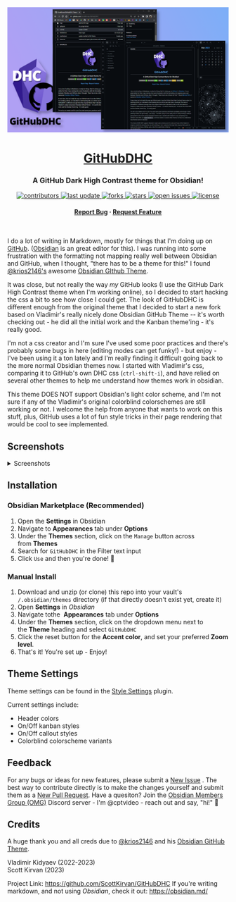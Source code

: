 <div align="center">
  <img src="https://github.com/ScottKirvan/GitHubDHC/blob/master/imgs/promo.png?raw=true" alt="promo" height="auto" />
  <h1><a href="https://github.com/ScottKirvan/GitHubDHC">GitHubDHC</a></h1>
  <h3>A GitHub Dark High Contrast theme for Obsidian!</h3> 
  
<!-- Badges -->
<p>
  <a href="https://github.com/ScottKirvan/GitHubDHC/graphs/contributors">
    <img src="https://img.shields.io/github/contributors/ScottKirvan/GitHubDHC" alt="contributors" />
  </a>
  <a href="">
    <img src="https://img.shields.io/github/last-commit/ScottKirvan/GitHubDHC" alt="last update" />
  </a>
  <a href="https://github.com/ScottKirvan/GitHubDHC/network/members">
    <img src="https://img.shields.io/github/forks/ScottKirvan/GitHubDHC" alt="forks" />
  </a>
  <a href="https://github.com/ScottKirvan/GitHubDHC/stargazers">
    <img src="https://img.shields.io/github/stars/ScottKirvan/GitHubDHC" alt="stars" />
  </a>
  <a href="https://github.com/ScottKirvan/GitHubDHC/issues/">
    <img src="https://img.shields.io/github/issues/ScottKirvan/GitHubDHC" alt="open issues" />
  </a>
  <a href="https://github.com/ScottKirvan/GitHubDHC/blob/master/LICENSE">
    <img src="https://img.shields.io/github/license/ScottKirvan/GitHubDHC.svg" alt="license" />
  </a>
</p>
   
<h4>
    <a href="https://github.com/ScottKirvan/GitHubDHC/issues/">Report Bug</a>
  <span> · </span>
    <a href="https://github.com/ScottKirvan/GitHubDHC/issues/">Request Feature</a>
  </h4>
</div> 

I do a lot of writing in Markdown, mostly for things that I'm doing up on [GitHub](https://github.com/). ([Obsidian](https://obsidian.md/) is an great editor for this).  I was running into some frustration with the formatting not mapping really well between Obsidian and GitHub, when I thought, "there has to be a theme for this!"  I found [@krios2146's](https://github.com/krios2146) awesome [Obsidian GIthub Theme](https://github.com/krios2146/obsidian-theme-github).  

It was close, but not really the way *my* GitHub looks (I use the GitHub Dark High Contrast theme when I'm working online), so I decided to start hacking the css a bit to see how close I could get.  The look of GitHubDHC is different enough from the original theme that I decided to start a new fork based on Vladimir's really nicely done Obsidian GitHub Theme -- it's worth checking out - he did all the initial work and the Kanban theme'ing - it's really good.  

I'm not a css creator and I'm sure I've used some poor practices and there's probably some bugs in here (editing modes can get funky!) - but enjoy - I've been using it a ton lately and I'm really finding it difficult going back to the more normal Obsidian themes now.  I started with Vladimir's css, comparing it to GitHub's own DHC css (`ctrl-shift-i`), and have relied on several other themes to help me understand how themes work in obsidian.

This theme DOES NOT support Obsidian's light color scheme, and I'm not sure if any of the Vladimir's original colorblind colorschemes are still working or not.  I welcome the help from anyone that wants to work on this stuff, plus, GitHub uses a lot of fun style tricks in their page rendering that would be cool to see implemented.

## Screenshots
<details><summary> Screenshots </summary>
<ul>
<li><img src="https://github.com/ScottKirvan/GitHubDHC/blob/master/imgs/screenshots/GHDC1.png?raw=true"></li>
<li><img src="https://github.com/ScottKirvan/GitHubDHC/blob/master/imgs/screenshots/GHDC2.png?raw=true"></li>
<li><img src="https://github.com/ScottKirvan/GitHubDHC/blob/master/imgs/screenshots/settings.png?raw=true"></li>
</ul>
</details>

## Installation
### Obsidian Marketplace (Recommended)
1.  Open the **Settings** in Obsidian
2.  Navigate to **Appearances** tab under **Options**
3.  Under the **Themes** section, click on the `Manage` button across from **Themes**
4.  Search for `GitHubDHC` in the Filter text input
5.  Click `Use` and then you're done! 🎉

### Manual Install
1.  Download and unzip (or clone) this repo into your vault's `/.obsidian/themes` directory (if that directly doesn't exist yet, create it)
2.  Open **Settings** in *Obsidian*
3.  Navigate tothe  **Appearances** tab under **Options**
4.  Under the **Themes** section, click on the dropdown menu next to the **Theme** heading and select `GitHubDHC`
5. Click the reset button for the **Accent color**, and set your preferred **Zoom level**. 
6. That's it!  You're set up - Enjoy! 

## Theme Settings
Theme settings can be found in the [Style Settings](https://github.com/mgmeyers/obsidian-style-settings) plugin.

Current settings include:
- Header colors
- On/Off kanban styles
- On/Off callout styles
- Colorblind colorscheme variants

## Feedback
For any bugs or ideas for new features, please submit a [New Issue](https://github.com/ScottKirvan/GitHubDHC/issues) .  The best way to contribute directly is to make the changes yourself and submit them as a [New Pull Request](https://github.com/ScottKirvan/GitHubDHC/pulls).  Have a quesiton? Join the [Obsidian Members Group (OMG)](https://discord.gg/obsidianmd) Discord server - I'm @cptvideo - reach out and say, "hi!" 👋

## Credits
A huge thank you and all creds due to  [@krios2146](https://github.com/krios2146) and his [Obsidian GitHub Theme](https://github.com/krios2146/obsidian-theme-github).

Vladimir Kidyaev (2022-2023)  
Scott Kirvan (2023)  

Project Link:  https://github.com/ScottKirvan/GitHubDHC
If you're writing markdown, and not using *Obsidian*, check it out:  https://obsidian.md/

